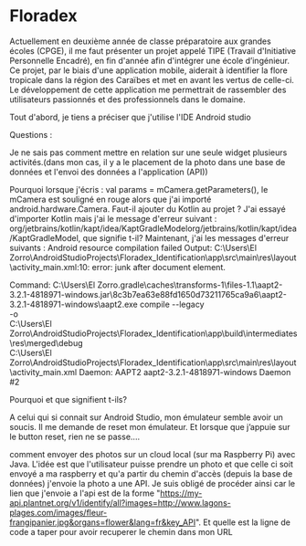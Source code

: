 # Floradex
Actuellement en deuxième année de classe préparatoire aux grandes écoles (CPGE), il me faut présenter un projet appelé  TIPE (Travail d'Initiative Personnelle Encadré), en fin d'année afin d'intégrer une école d’ingénieur.  Ce projet, par le biais d'une application mobile, aiderait à identifier la flore tropicale dans la région des Caraïbes et met en avant les vertus de celle-ci. Le développement de cette application me permettrait  de rassembler des utilisateurs passionnés et des professionnels dans le domaine.

Tout d'abord, je tiens a préciser que j'utilise l'IDE Android studio


Questions :

Je ne sais pas comment mettre en relation sur une seule widget plusieurs activités.(dans mon cas, il y a le placement de la photo dans une base de données et l'envoi des données a l'application (API))

Pourquoi lorsque j'écris : val params = mCamera.getParameters(), le mCamera est souligné en rouge alors que j'ai importé android.hardware.Camera. Faut-il ajouter du Kotlin au projet ?
J'ai essayé d'importer Kotlin mais j'ai le message d'erreur suivant : org/jetbrains/kotlin/kapt/idea/KaptGradleModelorg/jetbrains/kotlin/kapt/idea/KaptGradleModel, que signifie t-il?
Maintenant, j'ai les messages d'erreur suivants : 
Android resource compilation failed
Output:  C:\Users\El Zorro\AndroidStudioProjects\Floradex_Identification\app\src\main\res\layout\activity_main.xml:10: error: junk after document element.

Command: C:\Users\El Zorro\.gradle\caches\transforms-1\files-1.1\aapt2-3.2.1-4818971-windows.jar\8c3b7ea63e88fd1650d73211765ca9a6\aapt2-3.2.1-4818971-windows\aapt2.exe compile --legacy \
        -o \
        C:\Users\El Zorro\AndroidStudioProjects\Floradex_Identification\app\build\intermediates\res\merged\debug \
        C:\Users\El Zorro\AndroidStudioProjects\Floradex_Identification\app\src\main\res\layout\activity_main.xml
Daemon:  AAPT2 aapt2-3.2.1-4818971-windows Daemon #2

Pourquoi et que signifient t-ils?

A celui qui si connait sur Android Studio, mon émulateur semble avoir un soucis. Il me demande de reset mon émulateur. Et lorsque que j’appuie sur le button reset, rien ne se passe....

comment envoyer des photos sur un cloud local (sur ma Raspberry Pi) avec Java. L'idée est que l'utilisateur puisse prendre un photo et que celle ci soit envoyé a ma raspberry et qu'a partir du chemin d'accès (depuis la base de données) j'envoie la photo a une API. Je suis obligé de procéder ainsi car le lien que j'envoie a l'api est de la forme "https://my-api.plantnet.org/v1/identify/all?images=http://www.lagons-plages.com/images/fleur-frangipanier.jpg&organs=flower&lang=fr&key_API". Et quelle est la ligne de code a taper pour avoir recuperer le chemin dans mon URL
